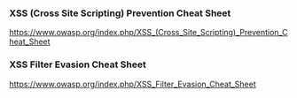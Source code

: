 ### XSS (Cross Site Scripting) Prevention Cheat Sheet

https://www.owasp.org/index.php/XSS_(Cross_Site_Scripting)_Prevention_Cheat_Sheet

### XSS Filter Evasion Cheat Sheet

https://www.owasp.org/index.php/XSS_Filter_Evasion_Cheat_Sheet